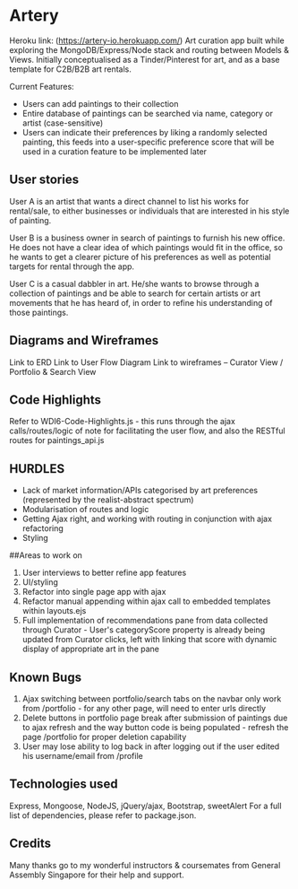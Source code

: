 # Artery
Heroku link: (https://artery-io.herokuapp.com/)
Art curation app built while exploring the MongoDB/Express/Node stack and routing between Models & Views.
Initially conceptualised as a Tinder/Pinterest for art, and as a base template for C2B/B2B art rentals.

Current Features:
- Users can add paintings to their collection
- Entire database of paintings can be searched via name, category or artist (case-sensitive)
- Users can indicate their preferences by liking a randomly selected painting, this feeds into a user-specific preference score that will be used in a curation feature to be implemented later

## User stories
User A is an artist that wants a direct channel to list his works for rental/sale, to either businesses or individuals that are interested in his style of painting.

User B is a business owner in search of paintings to furnish his new office. He does not have a clear idea of which paintings would fit in the office, so he wants to get a clearer picture of his preferences as well as potential targets for rental through the app.

User C is a casual dabbler in art. He/she wants to browse through a collection of paintings and be able to search for certain artists or art movements that he has heard of, in order to refine his understanding of those paintings.

## Diagrams and Wireframes
Link to ERD
Link to User Flow Diagram
Link to wireframes – Curator View / Portfolio & Search View

## Code Highlights
Refer to WDI6-Code-Highlights.js - this runs through the ajax calls/routes/logic of note for facilitating the user flow, and also the RESTful routes for paintings_api.js

## HURDLES
* Lack of market information/APIs categorised by art preferences (represented by the realist-abstract spectrum)
* Modularisation of routes and logic
* Getting Ajax right, and working with routing in conjunction with ajax refactoring
* Styling

##Areas to work on
1. User interviews to better refine app features
2. UI/styling
3. Refactor into single page app with ajax
4. Refactor manual appending within ajax call to embedded templates within layouts.ejs
5. Full implementation of recommendations pane from data collected through Curator - User's categoryScore property is already being updated from Curator clicks, left with linking that score with dynamic display of appropriate art in the pane

## Known Bugs
1. Ajax switching between portfolio/search tabs on the navbar only work from /portfolio - for any other page, will need to enter urls directly
2. Delete buttons in portfolio page break after submission of paintings due to ajax refresh and the way button code is being populated - refresh the page /portfolio for proper deletion capability
3. User may lose ability to log back in after logging out if the user edited his username/email from /profile

## Technologies used
Express, Mongoose, NodeJS, jQuery/ajax, Bootstrap, sweetAlert
For a full list of dependencies, please refer to package.json.

## Credits
Many thanks go to my wonderful instructors & coursemates from General Assembly Singapore for their help and support.  
